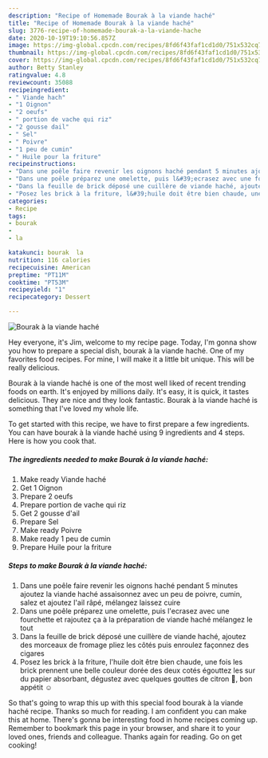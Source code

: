 ```yaml
---
description: "Recipe of Homemade Bourak à la viande haché"
title: "Recipe of Homemade Bourak à la viande haché"
slug: 3776-recipe-of-homemade-bourak-a-la-viande-hache
date: 2020-10-19T19:10:56.857Z
image: https://img-global.cpcdn.com/recipes/8fd6f43faf1cd1d0/751x532cq70/bourak-a-la-viande-hache-photo-principale-de-la-recette.jpg
thumbnail: https://img-global.cpcdn.com/recipes/8fd6f43faf1cd1d0/751x532cq70/bourak-a-la-viande-hache-photo-principale-de-la-recette.jpg
cover: https://img-global.cpcdn.com/recipes/8fd6f43faf1cd1d0/751x532cq70/bourak-a-la-viande-hache-photo-principale-de-la-recette.jpg
author: Betty Stanley
ratingvalue: 4.8
reviewcount: 35088
recipeingredient:
- " Viande hach"
- "1 Oignon"
- "2 oeufs"
- " portion de vache qui riz"
- "2 gousse dail"
- " Sel"
- " Poivre"
- "1 peu de cumin"
- " Huile pour la friture"
recipeinstructions:
- "Dans une poêle faire revenir les oignons haché pendant 5 minutes ajoutez la viande haché assaisonnez avec un peu de poivre, cumin, salez et ajoutez l&#39;ail râpé, mélangez laissez cuire"
- "Dans une poêle préparez une omelette, puis l&#39;ecrasez avec une fourchette et rajoutez ça à la préparation de viande haché mélangez le tout"
- "Dans la feuille de brick déposé une cuillère de viande haché, ajoutez des morceaux de fromage pliez les côtés puis enroulez façonnez des cigares"
- "Posez les brick à la friture, l&#39;huile doit être bien chaude, une fois les brick prennent une belle couleur dorée des deux cotés égouttez les sur du papier absorbant, dégustez avec quelques gouttes de citron 🍋, bon appétit ☺️"
categories:
- Recipe
tags:
- bourak
- 
- la

katakunci: bourak  la 
nutrition: 116 calories
recipecuisine: American
preptime: "PT11M"
cooktime: "PT53M"
recipeyield: "1"
recipecategory: Dessert

---
```



![Bourak à la viande haché](https://img-global.cpcdn.com/recipes/8fd6f43faf1cd1d0/751x532cq70/bourak-a-la-viande-hache-photo-principale-de-la-recette.jpg)

Hey everyone, it's Jim, welcome to my recipe page. Today, I'm gonna show you how to prepare a special dish, bourak à la viande haché. One of my favorites food recipes. For mine, I will make it a little bit unique. This will be really delicious.

Bourak à la viande haché is one of the most well liked of recent trending foods on earth. It's enjoyed by millions daily. It's easy, it is quick, it tastes delicious. They are nice and they look fantastic. Bourak à la viande haché is something that I've loved my whole life.




To get started with this recipe, we have to first prepare a few ingredients. You can have bourak à la viande haché using 9 ingredients and 4 steps. Here is how you cook that.

<!--inarticleads1-->

##### The ingredients needed to make Bourak à la viande haché:

1. Make ready  Viande haché
1. Get 1 Oignon
1. Prepare 2 oeufs
1. Prepare  portion de vache qui riz
1. Get 2 gousse d&#39;ail
1. Prepare  Sel
1. Make ready  Poivre
1. Make ready 1 peu de cumin
1. Prepare  Huile pour la friture




<!--inarticleads2-->

##### Steps to make Bourak à la viande haché:

1. Dans une poêle faire revenir les oignons haché pendant 5 minutes ajoutez la viande haché assaisonnez avec un peu de poivre, cumin, salez et ajoutez l&#39;ail râpé, mélangez laissez cuire
1. Dans une poêle préparez une omelette, puis l&#39;ecrasez avec une fourchette et rajoutez ça à la préparation de viande haché mélangez le tout
1. Dans la feuille de brick déposé une cuillère de viande haché, ajoutez des morceaux de fromage pliez les côtés puis enroulez façonnez des cigares
1. Posez les brick à la friture, l&#39;huile doit être bien chaude, une fois les brick prennent une belle couleur dorée des deux cotés égouttez les sur du papier absorbant, dégustez avec quelques gouttes de citron 🍋, bon appétit ☺️




So that's going to wrap this up with this special food bourak à la viande haché recipe. Thanks so much for reading. I am confident you can make this at home. There's gonna be interesting food in home recipes coming up. Remember to bookmark this page in your browser, and share it to your loved ones, friends and colleague. Thanks again for reading. Go on get cooking!
